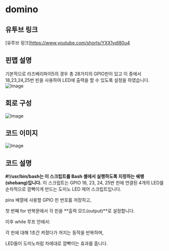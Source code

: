 # domino

## 유투브 링크
[유투브 링크]https://www.youtube.com/shorts/YXX1ydl80u4

## 핀맵 설명
기본적으로 라즈베리파이5의 경우 총 28가지의 GPIO핀이 있고 이 중에서 18,23,24,25번 핀을 사용하여 LED에 출력을 할 수 있도록 설정을 하였습니다. 
![Image](https://github.com/user-attachments/assets/91a40300-df88-41c1-b4ad-d3401d6f2902)

## 회로 구성
![Image](https://github.com/user-attachments/assets/037cb5ed-d59f-4b2b-959f-78ac4cbb5bd3)

## 코드 이미지 
![Image](https://github.com/user-attachments/assets/04935a72-5269-411e-b8c6-6569e8727123)

## 코드 설명 
**#!/usr/bin/bash는 이 스크립트를 Bash 셸에서 실행하도록 지정하는 쉐뱅(shebang)입니다.**
이 스크립트는 GPIO 18, 23, 24, 25번 핀에 연결된 4개의 LED를 순차적으로 깜빡이게 만드는 도미노 LED 제어 스크립트입니다.

pins 배열에 사용할 GPIO 핀 번호를 저장하고,

첫 번째 for 반복문에서 각 핀을 **출력 모드(output)**로 설정합니다.

이후 while 루프 안에서:

각 핀에 대해 1초간 켜졌다가 꺼지는 동작을 반복하며,

LED들이 도미노처럼 차례대로 깜빡이는 효과를 줍니다.

